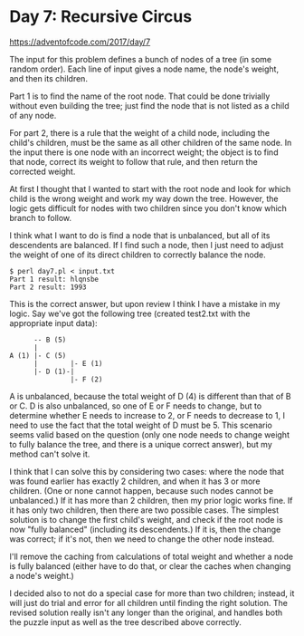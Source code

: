 # Day 7: Recursive Circus

<https://adventofcode.com/2017/day/7>

The input for this problem defines a bunch of nodes of a tree (in some
random order). Each line of input gives a node name, the node's weight, and
then its children.

Part 1 is to find the name of the root node. That could be done trivially
without even building the tree; just find the node that is not listed as a
child of any node.

For part 2, there is a rule that the weight of a child node, including the
child's children, must be the same as all other children of the same node.
In the input there is one node with an incorrect weight; the object is to
find that node, correct its weight to follow that rule, and then return the
corrected weight.

At first I thought that I wanted to start with the root node and look for 
which child is the wrong weight and work my way down the tree. However, the
logic gets difficult for nodes with two children since you don't know which
branch to follow.

I think what I want to do is find a node that is unbalanced, but all of its
descendents are balanced. If I find such a node, then I just need to adjust
the weight of one of its direct children to correctly balance the node.

```
$ perl day7.pl < input.txt 
Part 1 result: hlqnsbe
Part 2 result: 1993
```

This is the correct answer, but upon review I think I have a mistake in my
logic. Say we've got the following tree (created test2.txt with the
appropriate input data):

```
      -- B (5)
      |
A (1) |- C (5)
      |        |- E (1)
      |- D (1)-|
               |- F (2)
```

A is unbalanced, because the total weight of D (4) is different than that of
B or C. D is also unbalanced, so one of E or F needs to change, but to
determine whether E needs to increase to 2, or F needs to decrease to 1, I
need to use the fact that the total weight of D must be 5. This scenario
seems valid based on the question (only one node needs to change weight to
fully balance the tree, and there is a unique correct answer), but my method
can't solve it.

I think that I can solve this by considering two cases: where the node that
was found earlier has exactly 2 children, and when it has 3 or more
children. (One or none cannot happen, because such nodes cannot be
unbalanced.) If it has more than 2 children, then my prior logic works fine.
If it has only two children, then there are two possible cases. The simplest
solution is to change the first child's weight, and check if the root node
is now "fully balanced" (including its descendents.) If it is, then the
change was correct; if it's not, then we need to change the other node
instead.

I'll remove the caching from calculations of total weight and whether a node
is fully balanced (either have to do that, or clear the caches when changing
a node's weight.)

I decided also to not do a special case for more than two children; instead,
it will just do trial and error for all children until finding the right
solution. The revised solution really isn't any longer than the original,
and handles both the puzzle input as well as the tree described above
correctly.

